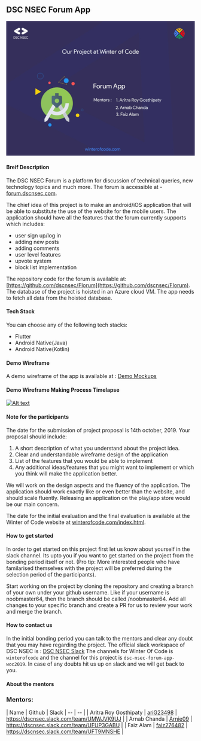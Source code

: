 ## DSC NSEC Forum App

![WOC](res/images/poster.jpeg)

#### Breif Description

The DSC NSEC Forum is a platform for discussion of technical queries, new technology topics and much more. The forum is accessible at - [forum.dscnsec.com](https://forum.dscnsec.com). 

The chief idea of this project is to make an android/iOS application that will be able to substitute the use of the website for the mobile users. The application should have 
all the features that the forum currently supports which includes: 

* user sign up/log in
* adding new posts
* adding comments 
* user level features
* upvote system 
* block list implementation

The repository code for the forum is available at: [https://github.com/dscnsec/Florum](https://github.com/dscnsec/Florum).
The database of the project is hoisted in an Azure cloud VM. The app needs to fetch all data from the hoisted database. 

#### Tech Stack 

You can choose any of the following tech stacks:

* Flutter
* Android Native(Java)
* Android Native(Kotlin)

#### Demo Wireframe

A demo wireframe of the app is available at : [Demo Mockups](res/DSC_NSEC_FORUM_APP.pdf)


#### Demo Wireframe Making Process Timelapse

[![Alt text](https://img.youtube.com/vi/0gtOtvbtjCE/0.jpg)](https://www.youtube.com/watch?v=0gtOtvbtjCE)

#### Note for the participants

The date for the submission of project proposal is 14th october, 2019. Your proposal should include: 

1. A short description of what you understand about the project idea. 
2. Clear and understandable wireframe design of the application
3. List of the features that you would be able to implement
4. Any additional ideas/features that you might want to implement or which you think will make the application better.

We will work on the design aspects and the fluency of the application. The application should work exactly like or even better than the website, and should scale fluently. Releasing an application on the play/app store would be our main concern.

The date for the initial evaluation and the final evaluation is available at the Winter of Code website at [winterofcode.com/index.html](https://winterofcode.com/index.html).

#### How to get started 

In order to get started on this project first let us know about yourself in the slack channel. Its upto you if you want to get started on the project from the bonding period itself or not. (Pro tip: More interested people who have familarised themselves with the project will be preferred during the selection period of the participants).

Start working on the project by cloning the repository and creating a branch of your own under your github username. Like if your username is noobmaster64, then the branch should be called /noobmaster64. Add all changes to your specific branch and create a PR for us to review your work and merge the branch. 

#### How to contact us 

In the initial bonding period you can talk to the mentors and clear any doubt that you may have regarding the project.
The official slack workspace of DSC NSEC is : [DSC NSEC Slack](https://tiny.cc/dscnsec-slack)
The channels for Winter Of Code is `winterofcode` and the channel for this project is `dsc-nsec-forum-app-woc2019`. In case of any doubts hit us up on slack and we will get back to you.

#### About the mentors
### Mentors: 

| Name | Github | Slack
| -- | -- |
| Aritra Roy Gosthipaty | [ariG23498](https://github.com/ariG23498) | https://dscnsec.slack.com/team/UMWJVK9UJ |
| Arnab Chanda | [Arnie09](https://github.com/Arnie09) | https://dscnsec.slack.com/team/UFUP3GABU |
| Faiz Alam | [faiz276482](https://github.com/faiz276482) | https://dscnsec.slack.com/team/UFT9MNSHE |

